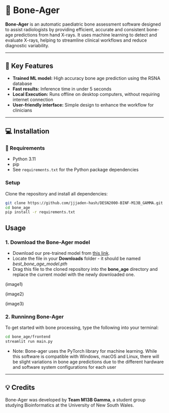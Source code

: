 # :bone: Bone-Ager

**Bone-Ager** is an automatic paediatric bone assessment software designed to assist radiologists by providing efficient, accurate and consistent bone-age predictions from hand X-rays. It uses machine learning to detect and evaluate X-rays, helping to streamline clinical workflows and reduce diagnostic variability.

---

## :mag_right: Key Features 

- **Trained ML model:** High accuracy bone age prediction using the RSNA database
- **Fast results:** Inference time in under 5 seconds 
- **Local Execution:** Runs offline on desktop computers, without requiring internet connection 
- **User-friendly interface:** Simple design to enhance the workflow for clinicians 

---

## :computer: Installation

### :file_folder: Requirements

- Python 3.11 
- pip
- See `requirements.txt` for the Python package dependencies 

### Setup

Clone the repository and install all dependencies:
```bash
git clone https://github.com/jjjaden-hash/DESN2000-BINF-M13B_GAMMA.git
cd bone_age
pip install -r requirements.txt
```

## Usage
### 1. Download the Bone-Ager model
- Download our pre-trained model from [this link](https://github.com/jjjaden-hash/DESN2000-BINF-M13B_GAMMA/blob/main/bone_age/best_bone_age_model.pth).
- Locate the file in your **Downloads** folder - it should be named _best_bone_age_model.pth_
- Drag this file to the cloned repository into the **bone_age** directory and replace the current model with the newly downloaded one.

(image1)

(image2)

(image3)
### 2. Runninng Bone-Ager
To get started with bone processing, type the following into your terminal:
```bash
cd bone_age/frontend
streamlit run main.py
```
- Note: Bone-ager uses the PyTorch library for machine learning. While this software is compatible with Windows, macOS and Linux, there
  will be slight variations in bone age predictions due to the different hardware and software system configurations for each user

---

## :bulb: Credits

Bone-Ager was developed by **Team M13B Gamma**, a student group studying Bioinformatics at the University of New South Wales. 

